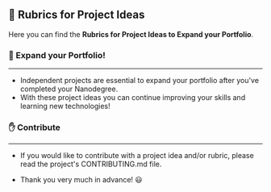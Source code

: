 ## 📑 Rubrics for Project Ideas 

Here you can find the **Rubrics for Project Ideas to Expand your Portfolio**.

### 💼 Expand your Portfolio!
-----
- Independent projects are essential to expand your portfolio after you've completed your Nanodegree. 
- With these project ideas you can continue improving your skills and learning new technologies!


### ✋ Contribute
----
 - If you would like to contribute with a project idea and/or rubric, please read the project's CONTRIBUTING.md file. 

- Thank you very much in advance! 😃 



 